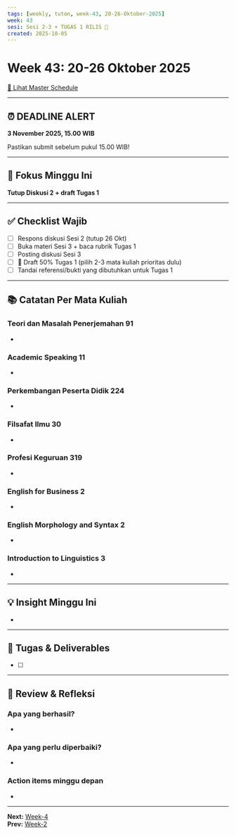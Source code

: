 ```yaml
---
tags: [weekly, tuton, week-43, 20-26-Oktober-2025]
week: 43
sesi: Sesi 2-3 + TUGAS 1 RILIS 🔴
created: 2025-10-05
---
```


# Week 43: 20-26 Oktober 2025

[📅 Lihat Master Schedule](00_Jadwal/UT%20Tuton%202025%20Ganjil%20-%20Master%20Schedule.md)

---
## ⏰ DEADLINE ALERT

**3 November 2025, 15.00 WIB**

Pastikan submit sebelum pukul 15.00 WIB!

---

## 🎯 Fokus Minggu Ini

**Tutup Diskusi 2 + draft Tugas 1**

---

## ✅ Checklist Wajib

- [ ] Respons diskusi Sesi 2 (tutup 26 Okt)
- [ ] Buka materi Sesi 3 + baca rubrik Tugas 1
- [ ] Posting diskusi Sesi 3
- [ ] 🔴 Draft 50% Tugas 1 (pilih 2-3 mata kuliah prioritas dulu)
- [ ] Tandai referensi/bukti yang dibutuhkan untuk Tugas 1

---

## 📚 Catatan Per Mata Kuliah

### Teori dan Masalah Penerjemahan 91
- 

### Academic Speaking 11
- 

### Perkembangan Peserta Didik 224
- 

### Filsafat Ilmu 30
- 

### Profesi Keguruan 319
- 

### English for Business 2
- 

### English Morphology and Syntax 2
- 

### Introduction to Linguistics 3
- 

---

## 💡 Insight Minggu Ini

- 

---

## 📝 Tugas & Deliverables

- [ ] 

---

## 🔄 Review & Refleksi

### Apa yang berhasil?
- 

### Apa yang perlu diperbaiki?
- 

### Action items minggu depan
- 

---

**Next:** [Week-4](00_Jadwal/Week-4.md)  
**Prev:** [Week-2](00_Jadwal/Week-2.md)
